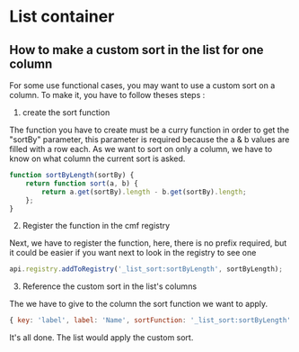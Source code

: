 # List container

## How to make a custom sort in the list for one column

For some use functional cases, you may want to use a custom sort on a column. To make it, you have to follow theses steps :

1.  create the sort function

The function you have to create must be a curry function in order to get the "sortBy" parameter, this parameter is required because the a & b values are filled with a row each. As we want to sort on only a column, we have to know on what column the current sort is asked.

```javascript
function sortByLength(sortBy) {
	return function sort(a, b) {
		return a.get(sortBy).length - b.get(sortBy).length;
	};
}
```

2.  Register the function in the cmf registry

Next, we have to register the function, here, there is no prefix required, but it could be easier if you want next to look in the registry to see one

```javascript
api.registry.addToRegistry('_list_sort:sortByLength', sortByLength);
```

3.  Reference the custom sort in the list's columns

The we have to give to the column the sort function we want to apply.

```javascript
{ key: 'label', label: 'Name', sortFunction: '_list_sort:sortByLength' },
```

It's all done. The list would apply the custom sort.
